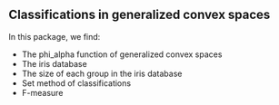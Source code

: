 ## Classifications in generalized convex spaces

In this package, we find:

  * The phi_alpha function of generalized convex spaces
  * The iris database
  * The size of each group in the iris database
  * Set method of classifications
  * F-measure


